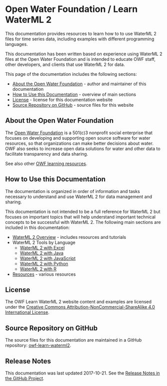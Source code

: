 # Open Water Foundation / Learn WaterML 2 #

This documentation provides resources to learn how to to use WaterML 2
files for time series data, including examples with different programming languages.

This documentation has been written based on experience using WaterML 2 files at the Open Water Foundation and
is intended to educate OWF staff, other developers, and clients that use WaterML 2 for data.

This page of the documentation includes the following sections:

* [About the Open Water Foundation](#about-the-open-water-foundation) - author and maintainer of this documentation
* [How to Use this Documentation](#how-to-use-this-documentation) - overview of main sections
* [License](#license) - license for this documentation website
* [Source Repository on GitHub](#source-repository-on-github) - source files for this website

## About the Open Water Foundation ##

The [Open Water Foundation](https://openwaterfoundation.org) is a 501(c)3 nonprofit social enterprise that focuses
on developing and supporting open source software for water resources, so that organizations can make better decisions about water.
OWF also seeks to increase open data solutions for water and other data to facilitate transparency and data sharing.

See also other [OWF learning resources](https://learn.openwaterfoundation.org).

## How to Use this Documentation ##

The documentation is organized in order of information and tasks necessary to understand and use WaterML 2 for data management and sharing.

This documentation is not intended to be a full reference for WaterML 2 but focuses on important topics that
will help understand important technical concepts to be successful with WaterML 2.
The following main sections are included in this documentation:

* [WaterML 2 Overview](waterml2-overview) - includes resources and tutorials
* WaterML 2 Tools by Language
	+ [WaterML 2 with Excel](tools-excel/waterml2-excel)
	+ [WaterML 2 with Java](tools-java/waterml2-java)
	+ [WaterML 2 with JavaScript](tools-javascript/waterml2-javascript)
	+ [WaterML 2 with Python](tools-python/waterml2-python)
	+ [WaterML 2 with R](tools-r/waterml2-r)
* [Resources](waterml2-resources) - various resources

## License ##

The OWF Learn WaterML 2 website content and examples are licensed under the
[Creative Commons Attribution-NonCommercial-ShareAlike 4.0 International License](https://creativecommons.org/licenses/by-nc-sa/4.0).

## Source Repository on GitHub

The source files for this documentation are maintained in a GitHub repository:  [owf-learn-waterml2](https://github.com/OpenWaterFoundation/owf-learn-waterml2).

## Release Notes ##

This documentation was last updated 2017-10-21.
See the [Release Notes in the GitHub Project](https://github.com/OpenWaterFoundation/owf-learn-waterml2#release-notes).
